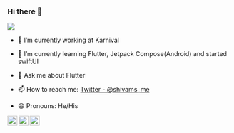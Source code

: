 ### Hi there 👋

<!--
**shivams1110/shivams1110** is a ✨ _special_ ✨ repository because its `README.md` (this file) appears on your GitHub profile.
Here are some ideas to get you started:
- 👯 I’m looking to collaborate on ...
- 🤔 I’m looking for help with ...
- ⚡ Fun fact: 
-->

![](https://komarev.com/ghpvc/?username=shivams1110&color=green)

- 🔭 I’m currently working at Karnival
- 🌱 I’m currently learning Flutter, Jetpack Compose(Android) and started swiftUI

- 💬 Ask me about Flutter
- 📫 How to reach me: [Twitter - @shivams_me](https://twitter.com/shivams_me) 
- 😄 Pronouns: He/His

<a href="https://twitter.com/shivams_me">
  <img align="left" alt="Shivam's Twitter" width="22px" src="https://cdn.jsdelivr.net/npm/simple-icons@v3/icons/twitter.svg" />
</a>
<a href="https://www.linkedin.com/in/shivamsharma11/">
  <img align="left" alt="Shivam's Linkdein" width="22px" src="https://cdn.jsdelivr.net/npm/simple-icons@v3/icons/linkedin.svg" />
</a>
<a href="https://github.com/shivams1110">
  <img align="left" alt="Shivam's Github" width="22px" src="https://cdn.jsdelivr.net/npm/simple-icons@v3/icons/github.svg" />
</a>
